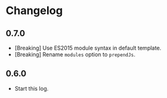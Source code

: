 # Changelog

## 0.7.0

- [Breaking] Use ES2015 module syntax in default template.
- [Breaking] Rename `modules` option to `prependJs`.

## 0.6.0

- Start this log.
